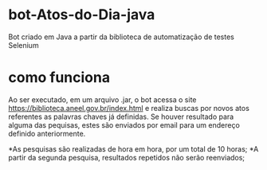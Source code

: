 # bot-Atos-do-Dia-java
Bot criado em Java a partir da biblioteca de automatização de testes Selenium

# como funciona 
Ao ser executado, em um arquivo .jar, o bot acessa o site https://biblioteca.aneel.gov.br/index.html e realiza buscas por novos atos referentes as palavras chaves já definidas.
Se houver resultado para alguma das pequisas, estes são enviados por email para um endereço definido anteriormente.

*As pesquisas são realizadas de hora em hora, por um total de 10 horas;
*A partir da segunda pesquisa, resultados repetidos não serão reenviados;
